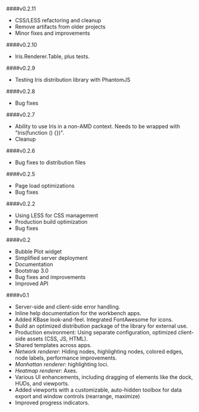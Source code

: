 ####v0.2.11

* CSS/LESS refactoring and cleanup
* Remove artifacts from older projects
* Minor fixes and improvements

####v0.2.10

* Iris.Renderer.Table, plus tests.

####v0.2.9

* Testing Iris distribution library with PhantomJS

####v0.2.8

* Bug fixes

####v0.2.7

* Ability to use Iris in a non-AMD context. Needs to be wrapped with "Iris(function () {})".
* Cleanup

####v0.2.6

* Bug fixes to distribution files

####v0.2.5

* Page load optimizations
* Bug fixes

####v0.2.2

* Using LESS for CSS management
* Production build optimization
* Bug fixes

####v0.2

* Bubble Plot widget
* Simplified server deployment
* Documentation
* Bootstrap 3.0
* Bug fixes and improvements
* Improved API

####v0.1

* Server-side and client-side error handling.
* Inline help documentation for the workbench apps.
* Added KBase look-and-feel. Integrated FontAwesome for icons.
* Build an optimized distribution package of the library for external use.
* Production environment: Using separate configuration, optimized client-side assets (CSS, JS, HTML).
* Shared templates across apps.
* *Network renderer*: Hiding nodes, highlighting nodes, colored edges, node labels, performance improvements.
* *Manhattan renderer*: highlighting loci.
* *Heatmap renderer*: Axes.
* Various UI enhancements, including dragging of elements like the dock, HUDs, and viewports.
* Added viewports with a customizable, auto-hidden toolbox for data export and window controls (rearrange, maximize)
* Improved progress indicators.
